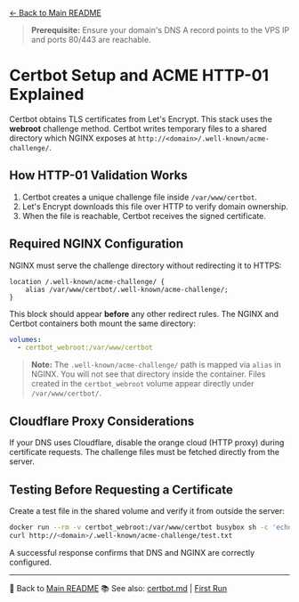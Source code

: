 [← Back to Main README](../README.md)

> **Prerequisite:** Ensure your domain's DNS A record points to the VPS IP and ports 80/443 are reachable.

# Certbot Setup and ACME HTTP-01 Explained

Certbot obtains TLS certificates from Let's Encrypt. This stack uses the **webroot** challenge method. Certbot writes temporary files to a shared directory which NGINX exposes at `http://<domain>/.well-known/acme-challenge/`.

## How HTTP-01 Validation Works

1. Certbot creates a unique challenge file inside `/var/www/certbot`.
2. Let's Encrypt downloads this file over HTTP to verify domain ownership.
3. When the file is reachable, Certbot receives the signed certificate.

## Required NGINX Configuration

NGINX must serve the challenge directory without redirecting it to HTTPS:

```nginx
location /.well-known/acme-challenge/ {
    alias /var/www/certbot/.well-known/acme-challenge/;
}
```

This block should appear **before** any other redirect rules. The NGINX and Certbot containers both mount the same directory:

```yaml
volumes:
  - certbot_webroot:/var/www/certbot
```

> **Note:** The `.well-known/acme-challenge/` path is mapped via `alias` in
> NGINX. You will not see that directory inside the container. Files created in
> the `certbot_webroot` volume appear directly under `/var/www/certbot/`.

## Cloudflare Proxy Considerations

If your DNS uses Cloudflare, disable the orange cloud (HTTP proxy) during certificate requests. The challenge files must be fetched directly from the server.

## Testing Before Requesting a Certificate

Create a test file in the shared volume and verify it from outside the server:

```bash
docker run --rm -v certbot_webroot:/var/www/certbot busybox sh -c 'echo hello > /var/www/certbot/test.txt'
curl http://<domain>/.well-known/acme-challenge/test.txt
```

A successful response confirms that DNS and NGINX are correctly configured.

---
🔗 Back to [Main README](../README.md)
📚 See also: [certbot.md](certbot.md) | [First Run](first-run.md)
